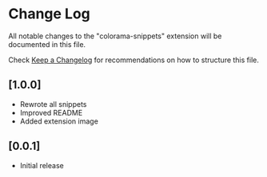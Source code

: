 # Change Log

All notable changes to the "colorama-snippets" extension will be documented in this file.

Check [Keep a Changelog](http://keepachangelog.com/) for recommendations on how to structure this file.

## [1.0.0]

- Rewrote all snippets
- Improved README
- Added extension image


## [0.0.1]

- Initial release